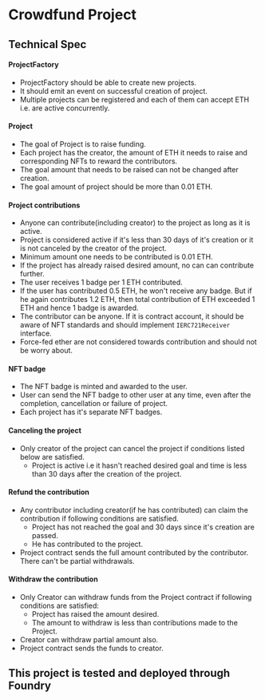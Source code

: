 # Crowdfund Project

## Technical Spec
#### ProjectFactory
- ProjectFactory should be able to create new projects. 
- It should emit an event on successful creation of project.
- Multiple projects can be registered and each of them can accept ETH i.e. are active concurrently.

#### Project
- The goal of Project is to raise funding. 
- Each project has the creator, the amount of ETH it needs to raise and corresponding NFTs to reward the contributors.
- The goal amount that needs to be raised can not be changed after creation.
- The goal amount of project should be more than 0.01 ETH.

#### Project contributions
- Anyone can contribute(including creator) to the project as long as it is active.
- Project is considered active if it's less than 30 days of it's creation or it is not canceled by the creator of the project.
- Minimum amount one needs to be contributed is 0.01 ETH. 
- If the project has already raised desired amount, no can can contribute further.
- The user receives 1 badge per 1 ETH contributed. 
- If the user has contributed 0.5 ETH, he won't receive any badge. But if he again contributes 1.2 ETH, then total contribution of ETH exceeded 1 ETH and hence 1 badge is awarded.
- The contributor can be anyone. If it is contract account, it should be aware of NFT standards and should implement `IERC721Receiver` interface.
- Force-fed ether are not considered towards contribution and should not be worry about.

#### NFT badge
- The NFT badge is minted and awarded to the user.
- User can send the NFT badge to other user at any time, even after the completion, cancellation or failure of project.
- Each project has it's separate NFT badges.

#### Canceling the project
- Only creator of the project can cancel the project if conditions listed below are satisfied.
  - Project is active i.e it hasn't reached desired goal and time is less than 30 days after the creation of the project.

#### Refund the contribution
- Any contributor including creator(if he has contributed) can claim the contribution if following conditions are satisfied.
  - Project has not reached the goal and 30 days since it's creation are passed.
  - He has contributed to the project.
- Project contract sends the full amount contributed by the contributor. There can't be partial withdrawals.

#### Withdraw the contribution
- Only Creator can withdraw funds from the Project contract if following conditions are satisfied:
  - Project has raised the amount desired.
  - The amount to withdraw is less than contributions made to the Project.
- Creator can withdraw partial amount also.
- Project contract sends the funds to creator.

## This project is tested and deployed through Foundry
